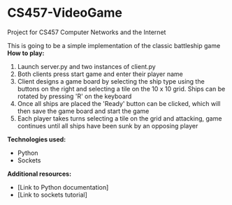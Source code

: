 # CS457-VideoGame
Project for CS457 Computer Networks and the Internet

This is going to be a simple implementation of the classic battleship game
**How to play:**
1. Launch server.py and two instances of client.py
2. Both clients press start game and enter their player name
3. Client designs a game board by selecting the ship type using the buttons on the right and selecting a tile on the 10 x 10 grid. Ships can be rotated by pressing 'R' on the keyboard
4. Once all ships are placed the 'Ready' button can be clicked, which will then save the game board and start the game
5. Each player takes turns selecting a tile on the grid and attacking, game continues until all ships have been sunk by an opposing player

**Technologies used:**
* Python
* Sockets

**Additional resources:**
* [Link to Python documentation]
* [Link to sockets tutorial]
